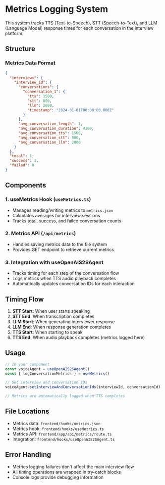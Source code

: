 # Metrics Logging System

This system tracks TTS (Text-to-Speech), STT (Speech-to-Text), and LLM (Language Model) response times for each conversation in the interview platform.

## Structure

### Metrics Data Format
```json
{
  "interviews": {
    "interview_id": {
      "conversations": {
        "conversation_1": {
          "tts": 1500,
          "stt": 800,
          "llm": 2000,
          "timestamp": "2024-01-01T00:00:00.000Z"
        }
      },
      "avg_conversation_length": 1,
      "avg_conversation_duration": 4300,
      "avg_conversation_tts": 1500,
      "avg_conversation_stt": 800,
      "avg_conversation_llm": 2000
    }
  },
  "total": 1,
  "success": 1,
  "failed": 0
}
```

## Components

### 1. useMetrics Hook (`useMetrics.ts`)
- Manages reading/writing metrics to `metrics.json`
- Calculates averages for interview sessions
- Tracks total, success, and failed conversation counts

### 2. Metrics API (`/api/metrics`)
- Handles saving metrics data to the file system
- Provides GET endpoint to retrieve current metrics

### 3. Integration with useOpenAIS2SAgent
- Tracks timing for each step of the conversation flow
- Logs metrics when TTS audio playback completes
- Automatically updates conversation IDs for each interaction

## Timing Flow

1. **STT Start**: When user starts speaking
2. **STT End**: When transcription completes
3. **LLM Start**: When generating interviewer response
4. **LLM End**: When response generation completes
5. **TTS Start**: When starting to speak
6. **TTS End**: When audio playback completes (metrics logged here)

## Usage

```typescript
// In your component
const voiceAgent = useOpenAIS2SAgent()
const { logConversationMetrics } = useMetrics()

// Set interview and conversation IDs
voiceAgent.setInterviewAndConversationIds(interviewId, conversationId)

// Metrics are automatically logged when TTS completes
```

## File Locations

- Metrics data: `frontend/hooks/metrics.json`
- Metrics hook: `frontend/hooks/useMetrics.ts`
- Metrics API: `frontend/app/api/metrics/route.ts`
- Integration: `frontend/hooks/useOpenAIS2SAgent.ts`

## Error Handling

- Metrics logging failures don't affect the main interview flow
- All timing operations are wrapped in try-catch blocks
- Console logs provide debugging information 